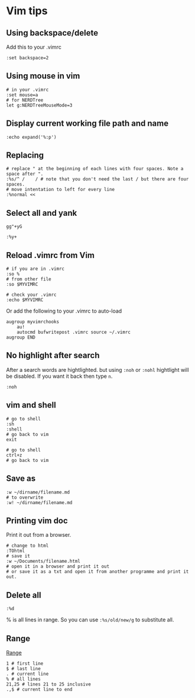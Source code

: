 # Vim tips

## Using backspace/delete

Add this to your .vimrc

    :set backspace=2

## Using mouse in vim

    # in your .vimrc
    :set mouse=a
    # for NERDTree
    let g:NERDTreeMouseMode=3 

## Display current working file path and name

    :echo expand('%:p')

## Replacing 

    # replace " at the beginning of each lines with four spaces. Note a space after ".
    :%s/^ /    / # note that you don't need the last / but there are four spaces.
    # move intentation to left for every line
    :%normal <<


## Select all and yank

    gg"+yG

    :%y+

## Reload .vimrc from Vim

    # if you are in .vimrc
    :so %
    # from other file
    :so $MYVIMRC

    # check your .vimrc
    :echo $MYVIMRC

Or add the following to your .vimrc to auto-load

    augroup myvimrchooks
        au!
        autocmd bufwritepost .vimrc source ~/.vimrc
    augroup END

## No highlight after search
After a search words are hightlighted. but using `:noh` or `:nohl` hightlight will be disabled. If you want it back then type `n`.

    :noh

## vim and shell

    # go to shell
    :sh 
    :shell
    # go back to vim
    exit

    # go to shell
    ctrl+z
    # go back to vim

## Save as

    :w ~/dirname/filename.md
    # to overwrite
    :w! ~/dirname/filename.md

## Printing vim doc

Print it out from a browser. 

    # change to html
    :TOhtml
    # save it
    :w ~/Documents/filename.html
    # open it in a browser and print it out
    # or save it as a txt and open it from another programme and print it out.
    
## Delete all

    :%d

% is all lines in range. So you can use `:%s/old/new/g` to substitute all.

## Range 
[Range](http://vim.wikia.com/wiki/Ranges)

    1 # first line
    $ # last line
    . # current line
    % # all lines
    21,25 # lines 21 to 25 inclusive
    .,$ # current line to end

